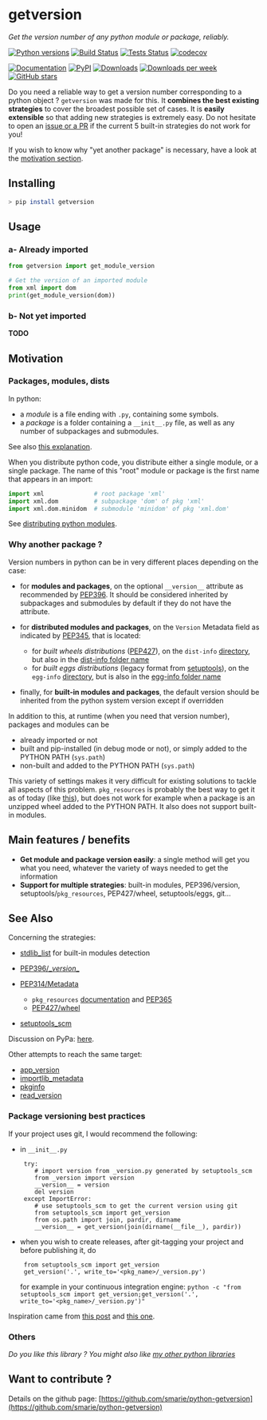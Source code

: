 # getversion

*Get the version number of any python module or package, reliably.*

[![Python versions](https://img.shields.io/pypi/pyversions/getversion.svg)](https://pypi.python.org/pypi/getversion/) [![Build Status](https://travis-ci.org/smarie/python-getversion.svg?branch=master)](https://travis-ci.org/smarie/python-getversion) [![Tests Status](https://smarie.github.io/python-getversion/junit/junit-badge.svg?dummy=8484744)](https://smarie.github.io/python-getversion/junit/report.html) [![codecov](https://codecov.io/gh/smarie/python-getversion/branch/master/graph/badge.svg)](https://codecov.io/gh/smarie/python-getversion)

[![Documentation](https://img.shields.io/badge/doc-latest-blue.svg)](https://smarie.github.io/python-getversion/) [![PyPI](https://img.shields.io/pypi/v/getversion.svg)](https://pypi.python.org/pypi/getversion/) [![Downloads](https://pepy.tech/badge/getversion)](https://pepy.tech/project/getversion) [![Downloads per week](https://pepy.tech/badge/getversion/week)](https://pepy.tech/project/getversion) [![GitHub stars](https://img.shields.io/github/stars/smarie/python-getversion.svg)](https://github.com/smarie/python-getversion/stargazers)

Do you need a reliable way to get a version number corresponding to a python object ? `getversion` was made for this. It **combines the best existing strategies** to cover the broadest possible set of cases. It is **easily extensible** so that adding new strategies is extremely easy. Do not hesitate to open an [issue or a PR](https://github.com/smarie/python-getversion/issues) if the current 5 built-in strategies do not work for you!

If you wish to know why "yet another package" is necessary, have a look at the [motivation section](#motivation). 

## Installing

```bash
> pip install getversion
```

## Usage

### a- Already imported

```python
from getversion import get_module_version

# Get the version of an imported module
from xml import dom
print(get_module_version(dom))
```

### b- Not yet imported

**TODO**

## Motivation

### Packages, modules, dists

In python:
 - a *module* is a file ending with `.py`, containing some symbols.
 - a *package* is a folder containing a `__init__.py` file, as well as any number of subpackages and submodules.

See also [this explanation](https://www.quora.com/What-is-the-difference-between-Python-modules-packages-libraries-and-frameworks).

When you distribute python code, you distribute either a single module, or a single package. The name of this "root" module or package is the first name that appears in an import:

```python
import xml              # root package 'xml'
import xml.dom          # subpackage 'dom' of pkg 'xml'
import xml.dom.minidom  # submodule 'minidom' of pkg 'xml.dom'
```

See [distributing python modules](https://docs.python.org/3/distributing/index.html).

### Why another package ?

Version numbers in python can be in very different places depending on the case:

 * for **modules and packages**, on the optional `__version__` attribute as recommended by [PEP396](https://www.python.org/dev/peps/pep-0396/#specification). It should be considered inherited by subpackages and submodules by default if they do not have the attribute.
 
 * for **distributed modules and packages**, on the `Version` Metadata field as indicated by [PEP345](https://www.python.org/dev/peps/pep-0345/#version), that is located:
 
    * for *built wheels distributions* ([PEP427](https://www.python.org/dev/peps/pep-0427)), on the `dist-info` [directory](https://www.python.org/dev/peps/pep-0427/#the-dist-info-directory), but also in the [dist-info folder name](https://www.python.org/dev/peps/pep-0427/#file-contents)
    * for *built eggs distributions* (legacy format from [setuptools](https://setuptools.readthedocs.io/en/latest/formats.html)), on the `egg-info` [directory](https://setuptools.readthedocs.io/en/latest/formats.html#project-metadata), but is also in the [egg-info folder name](https://setuptools.readthedocs.io/en/latest/formats.html#filename-embedded-metadata)

 * finally, for **built-in modules and packages**, the default version should be inherited from the python system version except if overridden


In addition to this, at runtime (when you need that version number), packages and modules can be

 - already imported or not
 - built and pip-installed (in debug mode or not), or simply added to the PYTHON PATH (`sys.path`)
 - non-built and added to the PYTHON PATH (`sys.path`)

This variety of settings makes it very difficult for existing solutions to tackle all aspects of this problem. `pkg_resources` is probably the best way to get it as of today (like [this](https://stackoverflow.com/questions/8880661/getting-package-version-using-pkg-resources)), but does not work for example when a package is an unzipped wheel added to the PYTHON PATH. It also does not support built-in modules.


## Main features / benefits

 * **Get module and package version easily**: a single method will get you what you need, whatever the variety of ways needed to get the information
 * **Support for multiple strategies**: built-in modules, PEP396/version, setuptools/`pkg_resources`, PEP427/wheel, setuptools/eggs, git...

## See Also

Concerning the strategies:

 - [stdlib_list](https://github.com/jackmaney/python-stdlib-list) for built-in modules detection
 - [PEP396/\__version__](https://www.python.org/dev/peps/pep-0396/)
 - [PEP314/Metadata](https://www.python.org/dev/peps/pep-0314/)
 
    - `pkg_resources` [documentation](https://setuptools.readthedocs.io/en/latest/pkg_resources.html) and [PEP365](https://www.python.org/dev/peps/pep-0365/)
    - [PEP427/wheel](https://www.python.org/dev/peps/pep-0427/)
 
 - [setuptools_scm](https://github.com/pypa/setuptools_scm/)

Discussion on PyPa: [here](https://github.com/pypa/setuptools/issues/1316).

Other attempts to reach the same target:

 - [app_version](https://github.com/lambdalisue/app_version)
 - [importlib_metadata](https://gitlab.com/python-devs/importlib_metadata)
 - [pkginfo](https://pythonhosted.org/pkginfo/)
 - [read_version](https://github.com/jwodder/read_version)
 
### Package versioning best practices

If your project uses git, I would recommend the following:

 * in `__init__.py`

        try:
           # import version from _version.py generated by setuptools_scm
           from _version import version
           __version__ = version
           del version
        except ImportError:
           # use setuptools_scm to get the current version using git
           from setuptools_scm import get_version
           from os.path import join, pardir, dirname
           __version__ = get_version(join(dirname(__file__), pardir))

 * when you wish to create releases, after git-tagging your project and before publishing it, do
 
        from setuptools_scm import get_version
        get_version('.', write_to='<pkg_name>/_version.py')

   for example in your continuous integration engine: `python -c "from setuptools_scm import get_version;get_version('.', write_to='<pkg_name>/_version.py')"`

Inspiration came from [this post](https://stackoverflow.com/questions/17583443/what-is-the-correct-way-to-share-package-version-with-setup-py-and-the-package/17638236#17638236) and [this one](https://github.com/pypa/setuptools_scm/issues/328).

### Others

*Do you like this library ? You might also like [my other python libraries](https://github.com/smarie/OVERVIEW#python)* 

## Want to contribute ?

Details on the github page: [https://github.com/smarie/python-getversion](https://github.com/smarie/python-getversion)

